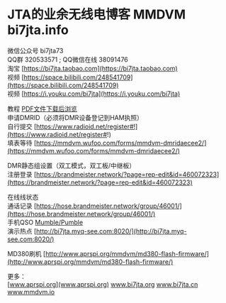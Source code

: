 # JTA的业余无线电博客 MMDVM bi7jta.info  
 微信公众号 bi7jta73  
 QQ群 320533571 ; QQ微信在线 38091476  
 淘宝 [https://bi7jta.taobao.com](https://bi7jta.taobao.com)  
 视频 [https://space.bilibili.com/248541709](https://space.bilibili.com/248541709)     
 视频 [https://i.youku.com/bi7jta](https://i.youku.com/bi7jta)  
  
 教程 [PDF文件下载后浏览](https://github.com/huangqianqing/huangqianqing.github.io/tree/master/guide)   
 申请DMRID（必须将DMR设备登记到HAM执照）     
 自行提交 [https://www.radioid.net/register#!](https://www.radioid.net/register#!)     
 填表等待 [https://mmdvm.wufoo.com/forms/mmdvm-dmridaecee2/](https://mmdvm.wufoo.com/forms/mmdvm-dmridaecee2/)    
 
 DMR静态组设置（双工模式，双工板/中继板）  
 注册登录 [https://brandmeister.network/?page=rep-edit&id=460072323](https://brandmeister.network/?page=rep-edit&id=460072323)   
 
 在线线状态  
 通话记录  [https://hose.brandmeister.network/group/46001/](https://hose.brandmeister.network/group/46001/)  
 手机QSO  [Mumble/Pumble](https://github.com/huangqianqing/huangqianqing.github.io/tree/master/guide)  
 演示热点  [http://bi7jta.myq-see.com:8020/](http://bi7jta.myq-see.com:8020/)     
  
 MD380刷机 [http://www.aprspi.org/mmdvm/md380-flash-firmware/](http://www.aprspi.org/mmdvm/md380-flash-firmware/)   
    
更多：  
[www.aprspi.org](www.aprspi.org)   www.bi7jta.org  www.bi7jta.cn  www.mmdvm.io   